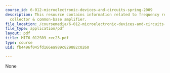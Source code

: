 ```yaml
---
course_id: 6-012-microelectronic-devices-and-circuits-spring-2009
description: This resource contains information related to frequency response of common
  collector & common-base amplifier.
file_location: /coursemedia/6-012-microelectronic-devices-and-circuits-spring-2009/fb4496f045fd166ea989c829882c0260_MIT6_012S09_rec23.pdf
file_type: application/pdf
layout: pdf
title: MIT6_012S09_rec23.pdf
type: course
uid: fb4496f045fd166ea989c829882c0260

---
```

None